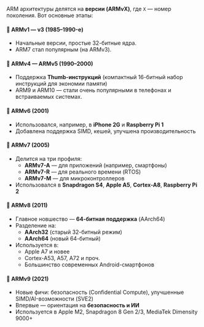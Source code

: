 ARM архитектуры делятся на **версии (ARMvX)**, где `X` — номер поколения. Вот основные этапы:

#### 🔹 ARMv1 — v3 (1985–1990-е)
- Начальные версии, простые 32-битные ядра.
- ARM7 стал популярным (на ARMv3).

#### 🔹 ARMv4 — ARMv5 (1990–2000)
- Поддержка **Thumb-инструкций** (компактный 16-битный набор инструкций для экономии памяти)
- ARM9 и ARM10 — стали очень популярными в телефонах и встраиваемых системах.

#### 🔹 ARMv6 (2001)
- Использовался, например, в **iPhone 2G** и **Raspberry Pi 1**
- Добавлена поддержка SIMD, кешей, улучшена производительность

#### 🔹 ARMv7 (2005)
- Делится на три профиля:
    - **ARMv7-A** — для приложений (например, смартфоны)
    - **ARMv7-R** — для реального времени (RTOS)
    - **ARMv7-M** — для микроконтроллеров
- Использовался в **Snapdragon S4**, **Apple A5**, **Cortex-A8**, **Raspberry Pi 2**

#### 🔹 ARMv8 (2011)
- Главное новшество — **64-битная поддержка** (AArch64)
- Разделение на:
    - **AArch32** (старый 32-битный режим)
    - **AArch64** (новый 64-битный)
- Используется в:
    - Apple A7 и новее
    - Cortex-A53, A57, A72 и проч.
    - Большинство современных Android-смартфонов

#### 🔹 ARMv9 (2021)
- Новые фичи: безопасность (Confidential Compute), улучшенные SIMD/AI-возможности (SVE2)
- Впервые — ориентация на **безопасность и ИИ**
- Используется в Apple M2, Snapdragon 8 Gen 2/3, MediaTek Dimensity 9000+